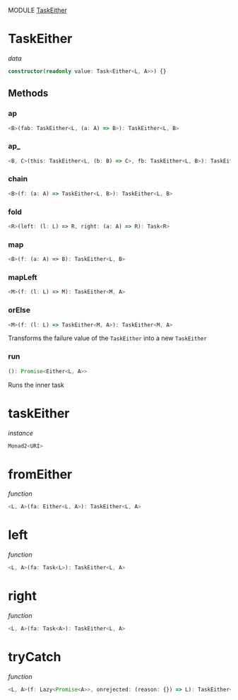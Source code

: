 MODULE [TaskEither](https://github.com/gcanti/fp-ts/blob/master/src/TaskEither.ts)
# TaskEither
*data*
```ts
constructor(readonly value: Task<Either<L, A>>) {}
```
## Methods

### ap
```ts
<B>(fab: TaskEither<L, (a: A) => B>): TaskEither<L, B> 
```
### ap_
```ts
<B, C>(this: TaskEither<L, (b: B) => C>, fb: TaskEither<L, B>): TaskEither<L, C> 
```
### chain
```ts
<B>(f: (a: A) => TaskEither<L, B>): TaskEither<L, B> 
```
### fold
```ts
<R>(left: (l: L) => R, right: (a: A) => R): Task<R> 
```
### map
```ts
<B>(f: (a: A) => B): TaskEither<L, B> 
```
### mapLeft
```ts
<M>(f: (l: L) => M): TaskEither<M, A> 
```
### orElse
```ts
<M>(f: (l: L) => TaskEither<M, A>): TaskEither<M, A> 
```
Transforms the failure value of the `TaskEither` into a new `TaskEither`
### run
```ts
(): Promise<Either<L, A>> 
```
Runs the inner task
# taskEither
*instance*
```ts
Monad2<URI>
```
# fromEither
*function*
```ts
<L, A>(fa: Either<L, A>): TaskEither<L, A>
```

# left
*function*
```ts
<L, A>(fa: Task<L>): TaskEither<L, A>
```

# right
*function*
```ts
<L, A>(fa: Task<A>): TaskEither<L, A>
```

# tryCatch
*function*
```ts
<L, A>(f: Lazy<Promise<A>>, onrejected: (reason: {}) => L): TaskEither<L, A>
```